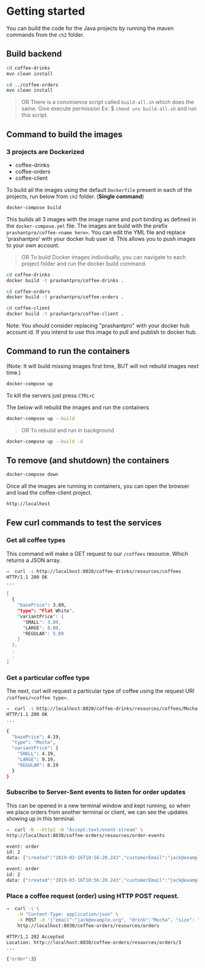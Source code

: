 
# Getting started

You can build the code for the Java projects by running the maven commands from the `ch2` folder.

## Build backend
```sh
cd coffee-drinks
mvn clean install

cd ../coffee-orders
mvn clean install
```
> OR
There is a convinience script called `build-all.sh` which does the same.
Give execute permission Ex: $ `chmod u+x build-all.sh` and run this script.

## Command to build the images 

### 3 projects are Dockerized 
- coffee-drinks
- coffee-orders
- coffee-client

To build all the images using the default `Dockerfile` present in each of the projects, run below from `ch2` folder. (**Single command**)

```sh
docker-compose build
```
This builds all 3 images with the image name and port binding as defined in the `docker-compose.yml` file.
The images are build with the prefix `prashantpro/coffee-<name here>`. You can edit the YML file and replace 'prashantpro' with your docker hub user id. This allows you to push images to your own account.

>OR
To build Docker images individually, you can navigate to each project folder and run the docker build command.

```sh
cd coffee-drinks
docker build -t prashantpro/coffee-drinks .

cd coffee-orders
docker build -t prashantpro/coffee-orders .

cd coffee-client
docker build -t prashantpro/coffee-client .
```

Note: You should consider replacing "prashantpro" with your docker hub account id. If you intend to use this image to pull and publish to docker hub.

## Command to run the containers
(Note: It will build missing images first time, BUT will not rebuild images next time.)

```sh
docker-compose up
```

To kill the servers just press
`CTRL+C`

The below will rebuild the images and run the containers

```sh
docker-compose up --build
```

>OR
To rebuild and run in background
```sh
docker-compose up --build -d
```

## To remove (and shutdown) the containers
```sh
docker-compose down
```

Once all the images are running in containers, you can open the browser and load the coffee-client project.

```sh
http://localhost
```

## Few curl commands to test the services

### Get all coffee types
This command will make a GET request to our `/coffees` resource. Which returns a JSON array.
```sh
⇒  curl -i http://localhost:8020/coffee-drinks/resources/coffees
HTTP/1.1 200 OK
...

[
  {
    "basePrice": 3.89,
    "type": "Flat White",
    "variantPrice": {
      "SMALL": 3.89,
      "LARGE": 8.89,
      "REGULAR": 5.89
    }
  },
  .
  .
]
```

### Get a particular coffee type
The next, curl will request a particular type of coffee using the request URI `/coffees/<coffee type>`.

```sh
⇒  curl -i http://localhost:8020/coffee-drinks/resources/coffees/Mocha
HTTP/1.1 200 OK
...

{
  "basePrice": 4.19,
  "type": "Mocha",
  "variantPrice": {
    "SMALL": 4.19,
    "LARGE": 9.19,
    "REGULAR": 6.19
  }
}
```

### Subscribe to Server-Sent events to listen for order updates
This can be opened in a new terminal window and kept running, so when we place orders from another terminal or client, we can see the updates showing up in this terminal.

```sh
⇒  curl -N --http2 -H "Accept:text/event-stream" \
http://localhost:8030/coffee-orders/resources/order-events

event: order
id: 2
data: {"created":"2019-03-16T10:56:20.243","customerEmail":"jack@example.org","drink":"Mocha","id":2,"status":"ACCEPTED"}

event: order
id: 2
data: {"created":"2019-03-16T10:56:20.243","customerEmail":"jack@example.org","drink":"Mocha","id":2,"status":"READY"}
```
### Place a coffee request (order) using HTTP POST  request.

```sh
⇒  curl -i \
	-H "Content-Type: application/json" \
	-X POST -d '{"email":"jack@example.org", "drink":"Mocha", "size": "REGULAR"}' \
	http://localhost:8030/coffee-orders/resources/orders

HTTP/1.1 202 Accepted
Location: http://localhost:8030/coffee-orders/resources/orders/3
...

{"order":3}
```

